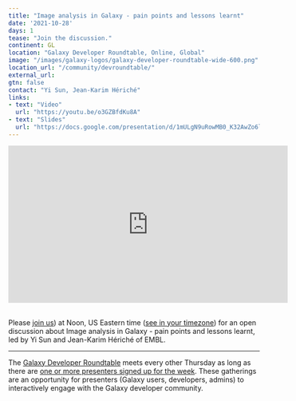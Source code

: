 ```yaml
---
title: "Image analysis in Galaxy - pain points and lessons learnt"
date: '2021-10-28'
days: 1
tease: "Join the discussion."
continent: GL
location: "Galaxy Developer Roundtable, Online, Global"
image: "/images/galaxy-logos/galaxy-developer-roundtable-wide-600.png"
location_url: "/community/devroundtable/"
external_url:
gtn: false
contact: "Yi Sun, Jean-Karim Hériché"
links: 
- text: "Video"
  url: "https://youtu.be/o3GZBfdKu8A"
- text: "Slides"
  url: "https://docs.google.com/presentation/d/1mULgN9uRowMB0_K32AwZo6lwqohPjqVlRNIs1l0ZH2I/edit?usp=sharing"
---
```


<div class="video-variable">
  <iframe width="560" height="315" src="https://www.youtube.com/embed/o3GZBfdKu8A" frameborder="0" allow="accelerome
ter; autoplay; clipboard-write; encrypted-media; gyroscope; picture-in-picture" allowfullscreen></iframe>
</div>
<br />


Please <a href="https://psu.zoom.us/j/92752763386">join us</a>) at Noon, US Eastern time (<a href="https://www.timeanddate.com/worldclock/fixedtime.html?msg=Galaxy+Developer+Roundtable&iso=20211028T12&p1=179&ah=1">see in your timezone</a>) for an open discussion about Image analysis in Galaxy - pain points and lessons learnt, led by Yi Sun and Jean-Karim Hériché of EMBL.

---

The [Galaxy Developer Roundtable](/community/devroundtable/) meets every other Thursday as long as there are [one or more presenters signed up for the week](https://bit.ly/gxdevroundtablepresent).  These gatherings are an opportunity for presenters (Galaxy users, developers, admins) to interactively engage with the Galaxy developer community.
